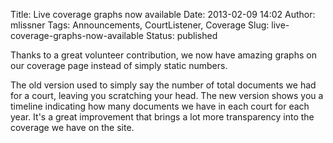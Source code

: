 Title: Live coverage graphs now available
Date: 2013-02-09 14:02
Author: mlissner
Tags: Announcements, CourtListener, Coverage
Slug: live-coverage-graphs-now-available
Status: published

Thanks to a great volunteer contribution, we now have amazing graphs on
our coverage page instead of simply static numbers.

The old version used to simply say the number of total documents we had
for a court, leaving you scratching your head. The new version shows you
a timeline indicating how many documents we have in each court for each
year. It's a great improvement that brings a lot more transparency into
the coverage we have on the site.

